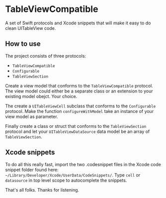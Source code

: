 # TableViewCompatible
A set of Swift protocols and Xcode snippets that will make it easy to do clean UITableView code.

## How to use
The project consists of three protocols:

- `TableViewCompatible`
- `Configurable`
- `TableViewSection`

Create a view model that conforms to the `TableViewCompatible` protocol. The view model could either be a separate class or an extension to your existing model obejct. Your choice. 

The create a `UITableViewCell` subclass that conforms to the `Configurable` protocol. Make the function `configureWithModel` take an instance of your view model as parameter.

Finally create a class or struct that conforms to the `TableViewSection` protocol and let your `UITableViewDataSource` data model be an array of `TableViewSection`. 

## Xcode snippets
To do all this really fast, import the two .codesnippet files in the Xcode code snippet folder found here:
`~/Library/Developer/Xcode/UserData/CodeSnippets/`. Type `cell` or `datasource` in top level scope to autocomplete the snippets. 

That's all folks. Thanks for listening.
